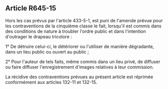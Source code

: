 Article R645-15
----
Hors les cas prévus par l'article 433-5-1, est puni de l'amende prévue pour les
contraventions de la cinquième classe le fait, lorsqu'il est commis dans des
conditions de nature à troubler l'ordre public et dans l'intention d'outrager le
drapeau tricolore :

1° De détruire celui-ci, le détériorer ou l'utiliser de manière dégradante, dans
un lieu public ou ouvert au public ;

2° Pour l'auteur de tels faits, même commis dans un lieu privé, de diffuser ou
faire diffuser l'enregistrement d'images relatives à leur commission.

La récidive des contraventions prévues au présent article est réprimée
conformément aux articles 132-11 et 132-15.
